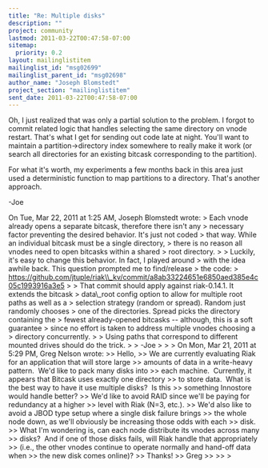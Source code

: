 ```yaml
---
title: "Re: Multiple disks"
description: ""
project: community
lastmod: 2011-03-22T00:47:58-07:00
sitemap:
  priority: 0.2
layout: mailinglistitem
mailinglist_id: "msg02699"
mailinglist_parent_id: "msg02698"
author_name: "Joseph Blomstedt"
project_section: "mailinglistitem"
sent_date: 2011-03-22T00:47:58-07:00
---
```



Oh, I just realized that was only a partial solution to the problem. I
forgot to commit related logic that handles selecting the same
directory on vnode restart. That's what I get for sending out code
late at night. You'll want to maintain a partition-&gt;directory index
somewhere to really make it work (or search all directories for an
existing bitcask corresponding to the partition).

For what it's worth, my experiments a few months back in this area
just used a deterministic function to map partitions to a directory.
That's another approach.

-Joe

On Tue, Mar 22, 2011 at 1:25 AM, Joseph Blomstedt
 wrote:
&gt; Each vnode already opens a separate bitcask, therefore there isn't any
&gt; necessary factor preventing the desired behavior. It's just not coded
&gt; that way. While an individual bitcask must be a single directory,
&gt; there is no reason all vnodes need to open bitcasks within a shared
&gt; root directory.
&gt;
&gt; Luckily, it's easy to change this behavior. In fact, I played around
&gt; with the idea awhile back. This question prompted me to find/release
&gt; the code:
&gt; https://github.com/jtuple/riak\\_kv/commit/a8ab33224651e6850aed385e4c05c1993916a3e5
&gt;
&gt; That commit should apply against riak-0.14.1. It extends the bitcask
&gt; data\\_root config option to allow for multiple root paths as well as a
&gt; selection strategy (random or spread). Random just randomly chooses
&gt; one of the directories. Spread picks the directory containing the
&gt; fewest already-opened bitcasks -- although, this is a soft guarantee
&gt; since no effort is taken to address multiple vnodes choosing a
&gt; directory concurrently.
&gt;
&gt; Using paths that correspond to different mounted drives should do the trick.
&gt;
&gt; -Joe
&gt;
&gt;
&gt; On Mon, Mar 21, 2011 at 5:29 PM, Greg Nelson  wrote:
&gt;&gt; Hello,
&gt;&gt; We are currently evaluating Riak for an application that will store large
&gt;&gt; amounts of data in a write-heavy pattern.  We'd like to pack many disks into
&gt;&gt; each machine.  Currently, it appears that Bitcask uses exactly one directory
&gt;&gt; to store data.  What is the best way to have it use multiple disks?  Is this
&gt;&gt; something Innostore would handle better?
&gt;&gt; We'd like to avoid RAID since we'll be paying for redundancy at a higher
&gt;&gt; level with Riak (N=3, etc.).
&gt;&gt; We'd also like to avoid a JBOD type setup where a single disk failure brings
&gt;&gt; the whole node down, as we'll obviously be increasing those odds with each
&gt;&gt; disk.
&gt;&gt; What I'm wondering is, can each node distribute its vnodes across many
&gt;&gt; disks?  And if one of those disks fails, will Riak handle that appropriately
&gt;&gt; (i.e., the other vnodes continue to operate normally and hand-off data when
&gt;&gt; the new disk comes online)?
&gt;&gt; Thanks!
&gt;&gt; Greg
&gt;&gt;
&gt;&gt;
&gt;

